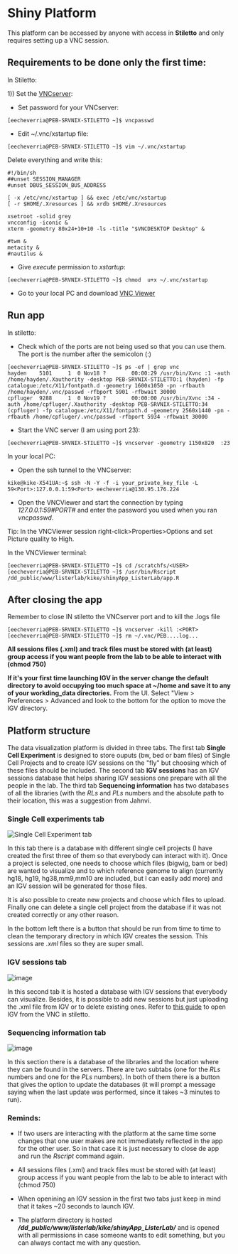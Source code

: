 # Shiny Platform  

This platform can be accessed by anyone with access in **Stiletto** and only requires setting up a VNC session.

## Requirements to be done only the first time:  
In Stiletto:   
   
1)) Set the [VNCserver](https://davetang.github.io/listerlab/vnc.html):  

- Set password for your VNCserver:  
```console
[eecheverria@PEB-SRVNIX-STILETTO ~]$ vncpasswd
```    

- Edit ~/.vnc/xstartup file:

```console
[eecheverria@PEB-SRVNIX-STILETTO ~]$ vim ~/.vnc/xstartup
```  
Delete everything and write this:  
```console
#!/bin/sh
##unset SESSION_MANAGER
#unset DBUS_SESSION_BUS_ADDRESS

[ -x /etc/vnc/xstartup ] && exec /etc/vnc/xstartup
[ -r $HOME/.Xresources ] && xrdb $HOME/.Xresources

xsetroot -solid grey
vncconfig -iconic &
xterm -geometry 80x24+10+10 -ls -title "$VNCDESKTOP Desktop" &

#twm &
metacity &
#nautilus &
```    


- Give *execute* permission to *xstartup*:   

```console
[eecheverria@PEB-SRVNIX-STILETTO ~]$ chmod  u+x ~/.vnc/xstartup
```  

- Go to your local PC and download [VNC Viewer](https://www.realvnc.com/en/connect/download/viewer/)   


## Run app  
In stiletto:  

- Check which of the ports are not being used so that you can use them. The port is the number after the semicolon (:)

```console
[eecheverria@PEB-SRVNIX-STILETTO ~]$ ps -ef | grep vnc
hayden    5101     1  0 Nov18 ?        00:00:29 /usr/bin/Xvnc :1 -auth /home/hayden/.Xauthority -desktop PEB-SRVNIX-STILETTO:1 (hayden) -fp catalogue:/etc/X11/fontpath.d -geometry 1600x1050 -pn -rfbauth /home/hayden/.vnc/passwd -rfbport 5901 -rfbwait 30000
cpfluger  9288     1  0 Nov19 ?        00:00:00 /usr/bin/Xvnc :34 -auth /home/cpfluger/.Xauthority -desktop PEB-SRVNIX-STILETTO:34 (cpfluger) -fp catalogue:/etc/X11/fontpath.d -geometry 2560x1440 -pn -rfbauth /home/cpfluger/.vnc/passwd -rfbport 5934 -rfbwait 30000

```    

- Start the VNC server (I am using port 23):  

```console
[eecheverria@PEB-SRVNIX-STILETTO ~]$ vncserver -geometry 1150x820  :23
```    
In your local PC:  

- Open the ssh tunnel to the VNCserver:  

```console
kike@kike-X541UA:~$ ssh -N -Y -f -i your_private_key_file -L 59<Port>:127.0.0.1:59<Port> eecheverria@130.95.176.224
```   

- Open the VNCViewer and start the connection by typing *127.0.0.1:59#PORT#* and enter the password you used when you ran *vncpasswd*.    

Tip: In the VNCViewer session right-click>Properties>Options and set Picture quality to High.  
  
In the VNCViewer terminal:

```console
[eecheverria@PEB-SRVNIX-STILETTO ~]$ cd /scratchfs/<USER>  
[eecheverria@PEB-SRVNIX-STILETTO ~]$ /usr/bin/Rscript /dd_public/www/listerlab/kike/shinyApp_ListerLab/app.R
```  

## After closing the app

Remember to close IN stiletto the VNCserver port and to kill the .logs file 
```console
[eecheverria@PEB-SRVNIX-STILETTO ~]$ vncserver -kill :<PORT>  
[eecheverria@PEB-SRVNIX-STILETTO ~]$ rm ~/.vnc/PEB....log...
```  

**All sessions files (.xml) and track files must be stored with (at least) group access if you want people from the lab to be able to interact with (chmod 750)**

**If it's your first time launching IGV in the server change the default directory to avoid occupying too much space at ~/home and save it to any of your workding_data directories.** From the UI. Select "View > Preferences > Advanced and look to the bottom for the option to move the IGV directory.


## Platform structure
The data visualization platform is divided in three tabs. The first tab **Single Cell Experiment** is designed to store ouputs (bw, bed or bam files) of Single Cell Projects and to create IGV sessions on the "fly" but choosing which of these files should be included. The second tab **IGV sessions** has an IGV sessions database that helps sharing IGV sessions one prepare with all the people in the lab. The third tab **Sequencing information** has two databases of all the libraries (with the *RLs* and *PLs* numbers and the absolute path to their location, this was a suggestion from Jahnvi. 
 
### Single Cell experiments tab  
![Single Cell Experiment tab](https://user-images.githubusercontent.com/35218702/85836888-e5cdca00-b7c9-11ea-8e88-f47630ed32d5.png)  

In this tab there is a database with different single cell projects (I have created the first three of them so that everybody can interact with it). Once a project is selected, one needs to choose which files (bigwig, bam or bed) are wanted to visualize and to which reference genome to align (currently hg18, hg19, hg38,mm9,mm10 are included, but I can easily add more) and an IGV session will be generated for those files. 

It is also possible to create new projects and choose which files to upload. Finally one can delete a single cell project from the database if it was not created correctly or any other reason.  

In the bottom left there is a button that should be run from time to time to clean the temporary directory in which IGV creates the session. This sessions are *.xml* files so they are super small.

### IGV sessions tab  
![image](https://user-images.githubusercontent.com/35218702/85838289-ebc4aa80-b7cb-11ea-9503-73cbd321d980.png)

In this second tab it is hosted a database with IGV sessions that everybody can visualize. Besides, it is possible to add new sessions but just uploading the .xml file from IGV or to delete existing ones. Refer to [this guide](https://github.com/kikegoni/Computational-biology-tools/blob/master/VNCServer_setup.md) to open IGV from the VNC in stiletto.   

### Sequencing information tab  
![image](https://user-images.githubusercontent.com/35218702/85839279-4dd1df80-b7cd-11ea-9484-3bc6c06eb6f0.png)
 
 In this section there is a database of the libraries and the location where they can be found in the servers. There are two subtabs (one for the *RLs* numbers and one for the *PLs* numbers). In both of them there is a button that gives the option to update the databases (it will prompt a message saying when the last update was performed, since it takes ~3 minutes to run). 

### Reminds:  
- If two users are interacting with the platform at the same time some changes that one user makes are not immediately reflected in the app for the other user. So in that case it is just necessary to close de app and run the *Rscript* command again.  

- All sessions files (.xml) and track files must be stored with (at least) group access if you want people from the lab to be able to interact with (chmod 750)

- When openining an IGV session in the first two tabs just keep in mind that it takes ~20 seconds to launch IGV.

- The platform directory is hosted ***/dd_public/www/listerlab/kike/shinyApp_ListerLab/*** and is opened with all permissions in case someone wants to edit something, but you can always contact me with any question. 

